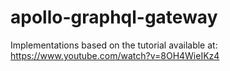 # apollo-graphql-gateway

Implementations based on the tutorial available at: https://www.youtube.com/watch?v=8OH4WieIKz4
